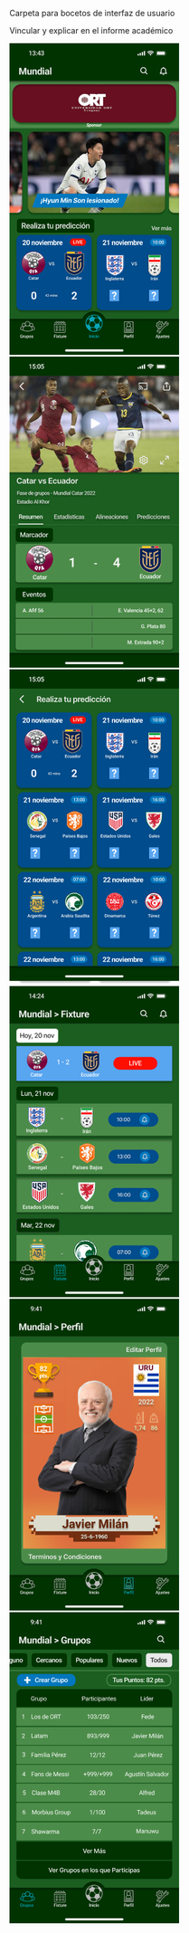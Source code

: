Carpeta para bocetos de interfaz de usuario

Vincular y explicar en el informe académico

<img src="Prototipo_Inicio.png" width="300">
<img src="Prototipo_DetallesPartido.png" width="300">
<img src="Prototipo_PartidosParaPredecir.png" width="300">
<img src="Prototipo_Fixture.png" width="300">
<img src="Prototipo_Perfil.png" width="300">
<img src="Prototipo_Grupos.png" width="300">
